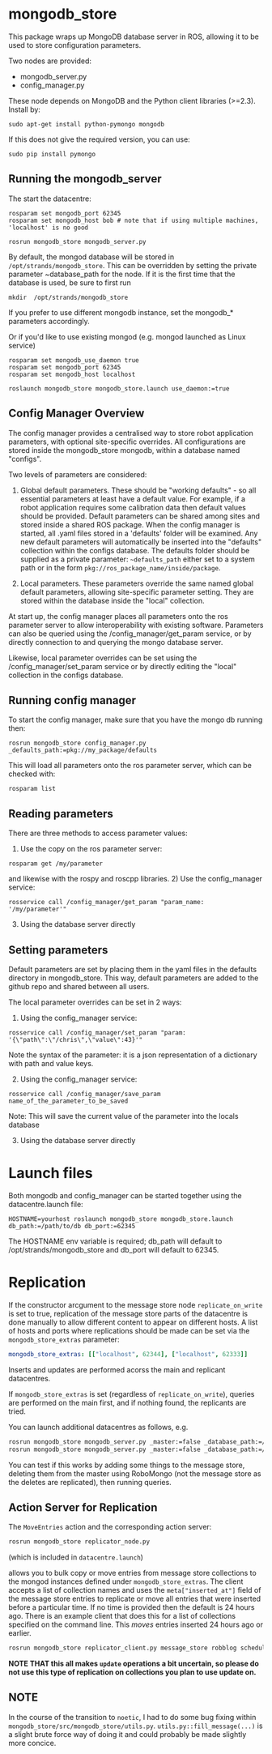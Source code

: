 mongodb_store
==================

This package wraps up MongoDB database server in ROS, allowing it to be used to store configuration parameters.

Two nodes are provided:
- mongodb_server.py
- config_manager.py

These node depends on MongoDB and the Python client libraries (>=2.3). Install by:

```
sudo apt-get install python-pymongo mongodb
```
If this does not give the required version, you can use:

```
sudo pip install pymongo
```

Running the mongodb_server
--------------------------
The start the datacentre:

```
rosparam set mongodb_port 62345
rosparam set mongodb_host bob # note that if using multiple machines, 'localhost' is no good

rosrun mongodb_store mongodb_server.py
```

By default, the mongod database will be stored in `/opt/strands/mongodb_store`. This can be overridden by setting the private parameter ~database_path for the node. If it is the first time that the database is used, be sure to first run

```mkdir  /opt/strands/mongodb_store``` 

If you prefer to use different mongodb instance, set the mongodb_* parameters accordingly.

Or if you'd like to use existing mongod (e.g. mongod launched as Linux service)

```
rosparam set mongodb_use_daemon true
rosparam set mongodb_port 62345
rosparam set mongodb_host localhost

roslaunch mongodb_store mongodb_store.launch use_daemon:=true
```

Config Manager Overview
-----------------------

The config manager provides a centralised way to store robot application parameters, with optional site-specific overrides. All configurations are stored inside the mongodb_store mongodb, within a database named "configs". 

Two levels of parameters are considered:

1) Global default parameters. 
These should be "working defaults" - so all essential parameters at least have a default value. For example, if a robot application requires some calibration data then default values should be provided.
Default parameters can be shared among sites and stored inside a shared ROS package. When the config manager is started, all .yaml files stored in a 'defaults' folder will be examined. Any new default parameters will automatically be inserted into the "defaults" collection within the configs database. The defaults folder should be supplied as a private parameter: `~defaults_path` either set to a system path or in the form `pkg://ros_package_name/inside/package`.

2) Local parameters.
These parameters override the same named  global default parameters, allowing site-specific parameter setting. They are stored within the database inside the "local" collection.

At start up, the config manager places all parameters onto the ros parameter server to allow interoperability with existing software. Parameters can also be queried using the /config_manager/get_param service, or by directly connection to and querying the mongo database server.

Likewise, local parameter overrides can be set using the /config_manager/set_param service or by directly editing the "local" collection in the configs database.


Running config manager
----------------------

To start the config manager, make sure that you have the mongo db running then:


```
rosrun mongodb_store config_manager.py _defaults_path:=pkg://my_package/defaults
```

This will load all parameters onto the ros parameter server, which can be checked with:
```
rosparam list
```




Reading parameters
------------------

There are three methods to access parameter values:
1) Use the copy on the ros parameter server:
```
rosparam get /my/parameter
```
and likewise with the rospy and roscpp libraries.
2) Use the config_manager service:
```
rosservice call /config_manager/get_param "param_name: '/my/parameter'" 
```
3) Using the database server directly


Setting parameters
------------------
Default parameters are set by placing them in the yaml files in the defaults directory in mongodb_store. This way, default parameters are added to the github repo and shared between all users.

The local parameter overrides can be set in 2 ways:
1) Using the config_manager service:
```
rosservice call /config_manager/set_param "param: '{\"path\":\"/chris\",\"value\":43}'" 
```

Note the syntax of the parameter: it is a json representation of a dictionary with path and value keys.

2) Using the config_manager service:
```
rosservice call /config_manager/save_param name_of_the_parameter_to_be_saved
```
Note: This will save the current value of the parameter into the locals database

3) Using the database server directly


Launch files
============
Both mongodb and config_manager can be started together using the datacentre.launch file:

```
HOSTNAME=yourhost roslaunch mongodb_store mongodb_store.launch db_path:=/path/to/db db_port:=62345
```

The HOSTNAME env variable is required; db_path will default to /opt/strands/mongodb_store and db_port will default to 62345. 


Replication
===========

If the constructor arcgument to the message store node `replicate_on_write` is set to true, replication of the message store parts of the datacentre is done manually to allow different content to appear on different hosts. A list of hosts and ports where replications should be made can be set via the `mongodb_store_extras` parameter:

```yaml
mongodb_store_extras: [["localhost", 62344], ["localhost", 62333]]
```

Inserts and updates are performed acorss the main and replicant datacentres.

If `mongodb_store_extras` is set (regardless of `replicate_on_write`), queries are performed on the main first, and if nothing found, the replicants are tried.

You can launch additional datacentres as follows, e.g.

```bash
rosrun mongodb_store mongodb_server.py _master:=false _database_path:=/opt/strands/strands_mongodb_62344 _host:=localhost _port:=62344
rosrun mongodb_store mongodb_server.py _master:=false _database_path:=/opt/strands/strands_mongodb_62333 _host:=localhost _port:=62333
```

You can test if this works by adding some things to the message store, deleting them from the master using RoboMongo (not the message store as the deletes are replicated), then running queries.

Action Server for Replication
-----------------------------

The `MoveEntries` action and the corresponding action server:

```bash
rosrun mongodb_store replicator_node.py 
```

(which is included in `datacentre.launch`)

allows you to bulk copy or move entries from message store collections to the mongod instances defined under `mongodb_store_extras`. The client accepts a list of collection names and uses the `meta["inserted_at"]` field of the message store entries to replicate or move all entries that were inserted before a particular time. If no time is provided then the default is 24 hours ago. There is an example client that does this for a list of collections specified on the command line. This *moves* entries inserted 24 hours ago or earlier.

```bash
rosrun mongodb_store replicator_client.py message_store robblog scheduling_problems
```

**NOTE THAT this all makes `update` operations a bit uncertain, so please do not use this type of replication on collections you plan to use update on.**

## NOTE

In the course of the transition to `noetic`, I had to do some bug fixing within `mongodb_store/src/mongodb_store/utils.py`. `utils.py::fill_message(...)` is a slight brute force way of doing it and could probably be made slightly more concice. 